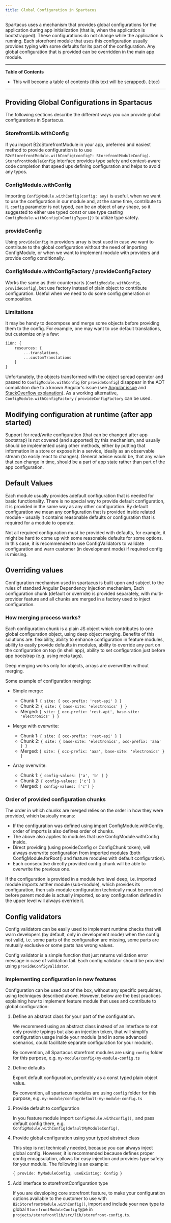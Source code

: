 ```yaml
---
title: Global Configuration in Spartacus
---
```


Spartacus uses a mechanism that provides global configurations for the application during app initialization (that is, when the application is bootstrapped). These configurations do not change while the application is running. Each storefront module that uses this configuration usually provides typing with some defaults for its part of the configuration. Any global configuration that is provided can be overridden in the main app module.

***

**Table of Contents**

- This will become a table of contents (this text will be scrapped).
{:toc}

***

## Providing Global Configurations in Spartacus

The following sections describe the different ways you can provide global configurations in Spartacus.

### StorefrontLib.withConfig

If you import B2cStorefrontModule in your app, preferred and easiest method to provide configuration is to use `B2cStorefrontModule.withConfig(config?: StorefrontModuleConfig)`.
`StorefrontModuleConfig` interface provides type safety and context-aware code completion that speed ups defining configuration and helps to avoid any typos.

### ConfigModule.withConfig

Importing `ConfigModule.withConfig(config: any)` is useful, when we want to use the configuration in our module and, at the same time, contribute to it.
`config` parameter is not typed, can be an object of any shape, so it suggested to either use typed const or use type casting `ConfigModule.withConfig(<ConfigType>{})` to utilize type safety.

### provideConfig

Using `provideConfig` in providers array is best used in case we want to contribute to the global configuration without the need of
importing ConfigModule, or when we want to implement module with providers and provide config conditionally.

### ConfigModule.withConfigFactory / provideConfigFactory

Works the same as their counterparts (`ConfigModule.withConfig`, `provideConfig`), but use factory instead of plain object to contribute configuration. Useful when we need to do some config generation or composition.

### Limitations

It may be handy to decompose and merge some objects before providing them to the config. For example, one may want to use default translations, but customize only a few:

```typescript
i18n: {
    resources: {
        ...translations,
        ...customTranslations
    }
}
```

Unfortunately, the objects transformed with the object spread operator and passed to `ConfigModule.withConfig` (or `provideConfig`) disappear  in the AOT compilation due to a known Angular's issue (see [Angular issue](https://github.com/angular/angular/issues/28078) and [StackOverflow explanation](https://stackoverflow.com/questions/50141412/when-using-aot-changes-to-objects-passed-to-forroot-are-discarded-when-injected)). As a working alternative, `ConfigModule.withConfigFactory` / `provideConfigFactory` can be used.

## Modifying configuration at runtime (after app started)

Support for read/write configuration (that can be changed after app bootstrap) is not covered (and supported) by this mechanism, and usually
should be implemented using other methods, either by putting that information in a store or expose it in a service,
ideally as an observable stream (to easily react to changes).
General advice would be, that any value that can change in time, should be a part of app state rather than part of the app configuration.

## Default Values

Each module usually provides adefault configuration that is needed for basic functionality. There is no special way to
provide default configuration, it is provided in the same way as any other configuration.
By default configuration we mean any configuration that is provided inside related module - usually it contains reasonable defaults or configuration that
is required for a module to operate.

Not all required configuration must be provided with defaults, for example, it might be hard to come up with some reasonable
defaults for some options. In this case, it is recommended to use ConfigValidators to validate configuration and warn customer (in development mode)
if required config is missing.

## Overriding values

Configuration mechanism used in spartacus is built upon and subject to the rules of standard Angular Dependency Injection mechanism,
Each configuration chunk (default or override) is provided separately, with multi-provider feature and all chunks are merged
in a factory used to inject configuration.

### How merging process works?

Each configuration chunk is a plain JS object which contributes to one global configuration object, using deep object merging.
Benefits of this solutions are: flexibility, ability to enhance configuration in feature modules, ability to easily provide defaults
in modules, ability to override any part on the configuration on top (in shell app), ability to set configuration just before app bootstrap (e.g. using meta tags).

Deep merging works only for objects, arrays are overwritten without merging.

Some example of configuration merging:

- Simple merge:

  - Chunk 1: `{ site: { occ-prefix: 'rest-api' } }`
  - Chunk 2: `{ site: { base-site: 'electronics' } }`
  - Merged: `{ site: { occ-prefix: 'rest-api', base-site: 'electronics' } }`

- Merge with overwrite:

  - Chunk 1: `{ site: { occ-prefix: 'rest-api' } }`
  - Chunk 2: `{ site: { base-site: 'electronics', occ-prefix: 'aaa' } }`
  - Merged: `{ site: { occ-prefix: 'aaa', base-site: 'electronics' } }`

- Array overwrite:

  - Chunk 1: `{ config-values: ['a', 'b' ] }`
  - Chunk 2: `{ config-values: ['c'] }`
  - Merged: `{ config-values: ['c'] }`

### Order of provided configuration chunks

The order in which chunks are merged relies on the order in how they were provided, which basically means:

- If the configuration was defined using import ConfigModule.withConfig, order of imports is also defines order of chunks.
- The above also applies to modules that use ConfigModule.withConfig inside.
- Direct providing (using provideConfig or ConfigChunk token), will always overwrite configuration from imported modules (both ConfigModule.forRoot() and feature modules with default configuration).
- Each consecutive directly provided config chunk will be able to overwrite the previous one.

If the configuration is provided in a module two level deep, i.e. imported module imports anther module (sub-module), which provides its
configuration, then sub-module configuration technically must be provided before parent module is actually imported, so any configuration defined in the upper level
will always override it.

## Config validators

Config validators can be easily used to implement runtime checks that will warn developers (by default, only in development mode)
when the config not valid, i.e. some parts of the configuration are missing, some parts are mutually exclusive or some parts has wrong values.

Config validator is a simple function that just returns validation error message in case of validation fail.
Each config validator should be provided using `provideConfigValidator`.

### Implementing configuration in new features

Configuration can be used out of the box, without any specific perquisites, using techniques described above.
However, below are the best practices explaining how to implement feature module that uses and contribute to global configuration:

1. Define an abstract class for your part of the configuration.

    We recommend using an abstract class instead of an interface to not only provide typings but also an injection token, that will simplify configuration usage inside your module (and in some advanced scenarios, could facilitate separate configuration for your module).

    By convention, all Spartacus storefront modules are using `config` folder for this purpose, e.g. `my-module/config/my-module-config.ts`

2. Define defaults

    Export default configuration, preferably as a const typed plain object value.  

    By convention, all spartacus modules are using `config` folder for this purpose, e.g. `my-module/config/default-my-module-config.ts`

3. Provide default to configuration

    In you feature module import `ConfigModule.withConfig(),` and pass default config there, e.g. `ConfigModule.withConfig(defaultMyModuleConfig),`

4. Provide global configuration using your typed abstract class

    This step is not technically needed, because you can always inject global config. However, it is recommended because defines proper config encapsulation, allows for easy injection and provides type safety for your module. The following is an example:

    ```typescript
    { provide: MyModuleConfig, useExisting: Config }
    ```

5. Add interface to storefrontConfiguration type

    If you are developing core storefront feature, to make your configuration options available to the customer to use with `B2cStorefrontModule.withConfig()`, import and include your new type to global `StorefrontModuleConfig` type in `projects/storefrontlib/src/lib/storefront-config.ts`.
